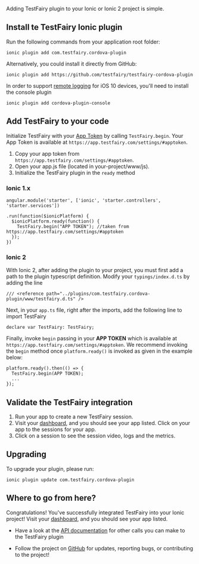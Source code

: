 Adding TestFairy plugin to your Ionic or Ionic 2 project is simple. 

## Install te TestFairy Ionic plugin

Run the following commands from your application root folder:

```
ionic plugin add com.testfairy.cordova-plugin
```

Alternatively, you could install it directly from GitHub:

```
ionic plugin add https://github.com/testfairy/testfairy-cordova-plugin
```

In order to support [remote logging](https://docs.testfairy.com/iOS_SDK/Remote_Logging.html) for iOS 10 devices, you'll need to install the console plugin

```
ionic plugin add cordova-plugin-console
```

## Add TestFairy to your code

Initialize TestFairy with your [App Token](https://app.testfairy.com/settings/#apptoken) by calling `TestFairy.begin`. 
Your App Token is available at `https://app.testfairy.com/settings/#apptoken`.

1. Copy your app token from `https://app.testfairy.com/settings/#apptoken`.
2. Open your app.js file (located in your-project/www/js).
3. Initialize the TestFairy plugin in the `ready` method

### Ionic 1.x

```
angular.module('starter', ['ionic', 'starter.controllers', 'starter.services'])

.run(function($ionicPlatform) {
  $ionicPlatform.ready(function() {
    TestFairy.begin("APP TOKEN"); //taken from https://app.testfairy.com/settings/#apptoken 
  });
})
```

### Ionic 2

With Ionic 2, after adding the plugin to your project, you must first add a path to the plugin typescript definition. Modify your `typings/index.d.ts` by adding the line

```
/// <reference path="../plugins/com.testfairy.cordova-plugin/www/testfairy.d.ts" />
```

Next, in your `app.ts` file, right after the imports, add the following line to import TestFairy

```
declare var TestFairy: TestFairy;
```

Finally, invoke `begin` passing in your **APP TOKEN** which is available at `https://app.testfairy.com/settings/#apptoken`. We recommend invoking the `begin` method once `platform.ready()` is invoked as given in the example below:

```
platform.ready().then(() => {
  TestFairy.begin(APP TOKEN);
  ...
});
```

## Validate the TestFairy integration
1. Run your app to create a new TestFairy session.
2. Visit your [dashboard](http://app.testfairy.com/), and you should see your app listed. Click on your app to the sessions for your app.
3. Click on a session to see the session video, logs and the metrics.

## Upgrading

To upgrade your plugin, please run:

```
ionic plugin update com.testfairy.cordova-plugin
```

## Where to go from here?

Congratulations! You've successfully integrated TestFairy into your Ionic project! Visit your [dashboard](http://app.testfairy.com/), and you should see your app listed.

* Have a look at the [API documentation](https://github.com/testfairy/testfairy-cordova-plugin/blob/master/www/testfairy.js) for other calls you can make to the TestFairy plugin

* Follow the project on [GitHub](https://github.com/testfairy/testfairy-cordova-plugin) for updates, reporting bugs, or contributing to the project!
 
